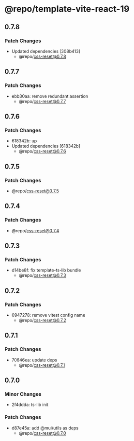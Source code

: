 # @repo/template-vite-react-19

## 0.7.8

### Patch Changes

- Updated dependencies [308b413]
  - @repo/css-reset@0.7.8

## 0.7.7

### Patch Changes

- ebb30aa: remove redundant assertion
  - @repo/css-reset@0.7.7

## 0.7.6

### Patch Changes

- 618342b: up
- Updated dependencies [618342b]
  - @repo/css-reset@0.7.6

## 0.7.5

### Patch Changes

- @repo/css-reset@0.7.5

## 0.7.4

### Patch Changes

- @repo/css-reset@0.7.4

## 0.7.3

### Patch Changes

- d14be8f: fix template-ts-lib bundle
  - @repo/css-reset@0.7.3

## 0.7.2

### Patch Changes

- 0947278: remove vitest config name
  - @repo/css-reset@0.7.2

## 0.7.1

### Patch Changes

- 70646ea: update deps
  - @repo/css-reset@0.7.1

## 0.7.0

### Minor Changes

- 2f4ddda: ts-lib init

### Patch Changes

- d87e45a: add @mui/utils as deps
  - @repo/css-reset@0.7.0
